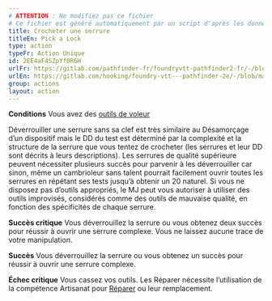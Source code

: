 ```yaml
---
# ATTENTION : Ne modifiez pas ce fichier
# Ce fichier est généré automatiquement par un script d'après les données du module Foundry VTT officiel et de sa traduction
title: Crocheter une serrure
titleEn: Pick a Lock
type: action
typeFr: Action Unique
id: 2EE4aF4SZpYf0R6H
urlFr: https://gitlab.com/pathfinder-fr/foundryvtt-pathfinder2-fr/-/blob/master/data/actions/2EE4aF4SZpYf0R6H.htm
urlEn: https://gitlab.com/hooking/foundry-vtt---pathfinder-2e/-/blob/master/packs/data/actions.db/pick-a-lock.json
group: actions
layout: action
---
```

**Conditions** Vous avez des [outils de voleur](/_equipment/outils-de-voleur.md)

Déverrouiller une serrure sans sa clef est très similaire au Désamorçage d’un dispositif mais le DD du test est déterminé par la complexité et la structure de la serrure que vous tentez de crocheter (les serrures et leur DD sont décrits à leurs descriptions). Les serrures de qualité supérieure peuvent nécessiter plusieurs succès pour parvenir à les déverrouiller car sinon, même un cambrioleur sans talent pourrait facilement ouvrir toutes les serrures en répétant ses tests jusqu’à obtenir un 20 naturel. Si vous ne disposez pas d’outils appropriés, le MJ peut vous autoriser à utiliser des outils improvisés, considérés comme des outils de mauvaise qualité, en fonction des spécificités de chaque serrure.

**Succès critique** Vous déverrouillez la serrure ou vous obtenez deux succès pour réussir à ouvrir une serrure complexe. Vous ne laissez aucune trace de votre manipulation.


**Succès** Vous déverrouillez la serrure ou vous obtenez un succès pour réussir à ouvrir une serrure complexe.

**Échec critique** Vous cassez vos outils. Les Réparer nécessite l’utilisation de la compétence Artisanat pour [Réparer](/_actions/réparer.md) ou leur remplacement.


